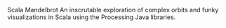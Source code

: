 Scala Mandelbrot
An inscrutable exploration of complex orbits and funky visualizations in Scala using the Processing Java libraries.
